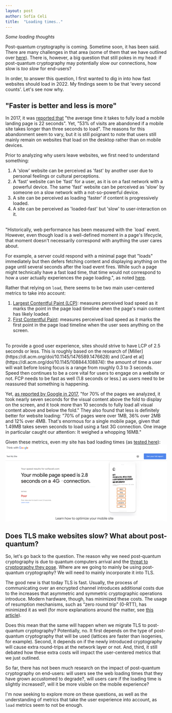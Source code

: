 ```yaml
---
layout: post
author: Sofía Celi
title:  "Loading times.."
---
```


*Some loading thoughts*

Post-quantum cryptography is coming. Sometime soon, it has been said. There
are many challenges in that area (some of them that we have outlined over
[here](https://blog.cloudflare.com/post-quantum-taxonomy/)). There is, however,
a big question that still pokes in my head: if post-quantum cryptography
may potentially slow our connections, how slow is *too slow* for end-users?

In order, to answer this question, I first wanted to dig in into how fast
websites should load in 2022. My findings seem to be that 'every second
counts'. Let's see now why.

## "Faster is better and less is more"

In 2017, it was [reported that](https://www.thinkwithgoogle.com/intl/en-ca/marketing-strategies/app-and-mobile/mobile-page-speed-new-industry-benchmarks/) "the average time it takes to fully load a mobile landing page is
22 seconds". Yet, "53% of visits are abandoned if a mobile site takes longer than
three seconds to load". The reasons for this abandonment seem to vary, but it
is still poignant to note that users still mainly remain on websites that
load on the desktop rather than on mobile devices.

Prior to analyzing why users leave websites, we first need to understand something:

1. A 'slow' website can be perceived as 'fast' by another user due to personal
   feelings or cultural perceptions.
2. A 'fast' website can be 'fast' for a user, as it is on a fast network with a
   powerful device. The same 'fast' website can be perceived as 'slow' by
   someone on a slow network with a not-so-powerful device.
3. A site can be perceived as loading 'faster' if content is progressively
   loaded.
4. A site can be perceived as 'loaded-fast' but 'slow' to user-interaction on
   it.

<br>
"Historically, web performance has been measured with the `load` event. However,
even though load is a well-defined moment in a page's lifecycle, that moment
doesn't necessarily correspond with anything the user cares about.

For example, a server could respond with a minimal page that "loads"
immediately but then defers fetching content and displaying anything on the
page until several seconds after the load event fires. While such a page might
technically have a fast load time, that time would not correspond to how a user
actually experiences the page loading.", as noted [here](https://web.dev/user-centric-performance-metrics/#types-of-metrics).

Rather that relying on `load`, there seems to be two main user-centered metrics
to take into account:

1. [Largest Contentful Paint (LCP)](https://web.dev/lcp/): measures perceived load speed as it marks the
point in the page load timeline when the page's main content has likely loaded.
2. [First Contentful Paint](https://web.dev/fcp/): measures perceived load speed as it marks the first
point in the page load timeline when the user sees anything on the screen.

<br>
To provide a good user experience, sites should strive to have LCP of 2.5 seconds
or less. This is roughly based on the research of [Miller](https://dl.acm.org/doi/10.1145/1476589.1476628) and [Card et al](https://dl.acm.org/doi/10.1145/108844.108874):
the amount of time a user will wait before losing focus is a range from roughly 0.3
to 3 seconds. Speed then continues to be a core vital for users to engage on a
website or not. FCP needs to be fast as well (1.8 seconds or less.) as users
need to be reassured that something is happening.

Yet, [as reported by Google in 2017](https://www.thinkwithgoogle.com/intl/en-ca/marketing-strategies/app-and-mobile/mobile-page-speed-new-industry-benchmarks/), "for 70% of the pages we analyzed, it took
nearly seven seconds for the visual content above the fold to display on the
screen, and it took more than 10 seconds to fully load all visual content above
and below the fold." They also found that less is definitely better for
website loading: "70% of pages were over 1MB, 36% over 2MB and 12% over 4MB.
That's enormous for a single mobile page, given that 1.49MB takes seven seconds
to load using a fast 3G connection. One image in particular caught our attention:
It weighed a whopping 16MB."

Given these metrics, even my site has bad loading times (as [tested here](https://www.thinkwithgoogle.com/feature/testmysite/)):
![my site having bad user loading times](/assets/loading.png "Text to show on mouseover")

## Does TLS make websites slow? What about post-quantum?

So, let's go back to the question. The reason why we need post-quantum cryptography
is due to quantum computers arrival and the [threat to cryptography they pose](https://blog.cloudflare.com/quantum-solace-and-spectre/).
Where are we going to mainly be using post-quantum cryptography? We will need
to mainly incorporate it into TLS.

The good new is that today TLS is fast. Usually, the process of communicating over
an encrypted channel introduces additional costs due to the increases that
asymmetric and symmetric cryptographic operations introduce. Modern hardware, though,
has minimized these costs. The usage of resumption mechanisms, such as
“zero round trip” (0-RTT), has minimized it as well (for more explanations
around the matter, see [this article](https://istlsfastyet.com/)).

Does this mean that the same will happen when we migrate TLS to post-quantum
cryptography? Potentially, no. It first depends on the type of post-quantum
cryptography that will be used (lattices are faster than isogenies, for example).
Second, it depends on if the newly introduced cryptography will cause extra
round-trips at the network layer or not. And, third, it still debated how
these extra costs will impact the user-centered metrics that we just
outlined.

So far, there has not been much research on the impact of post-quantum
cryptography on end-users: will users see the web loading times that
they have grown accustomed to degrade?, will users care if the loading
time is slightly increased?, will it be more visible on the mobile
experience?

I'm now seeking to explore more on these questions, as well as the understanding
of metrics that take the user experience into account, as `load` metrics
seem to not be enough.
